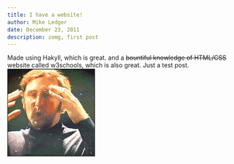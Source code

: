 ```yaml
---
title: I have a website!
author: Mike Ledger
date: December 23, 2011
description: zomg, first post
---
```

Made using Hakyll, which is great. and a <del>bountiful knowledge of HTML/CSS</del> website
called w3schools, which is also great. Just a test post.
<img src="/images/wow.gif" class="centre">
